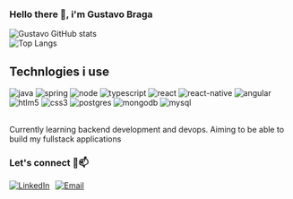   ###                                             Hello there 🖖, i'm Gustavo Braga


![Gustavo GitHub stats](https://github-readme-stats.vercel.app/api?username=braga-gustavo&show_icons=true&theme=neon&rank_icon=github)
<br/>
![Top Langs](https://github-readme-stats.vercel.app/api/top-langs/?username=anuraghazra&hide_progress=true)
## Technlogies i use

  <div style = "display: inline_block"> 
      <img aling="center" alt ="java" src ="https://img.shields.io/badge/java-%23ED8B00.svg?style=for-the-badge&logo=openjdk&logoColor=white)"/>
      <img aling="center" alt ="spring" src ="https://img.shields.io/badge/Spring-6DB33F?style=for-the-badge&logo=spring&logoColor=white "/>
      <img aling="center" alt ="node" src ="https://img.shields.io/badge/Node.js-43853D?style=for-the-badge&logo=node.js&logoColor=whitee "/>
      <img aling="center" alt ="typescript" src ="https://img.shields.io/badge/TypeScript-007ACC?style=for-the-badge&logo=typescript&logoColor=white "/>
      <img aling="center" alt ="react" src ="https://img.shields.io/badge/React-20232A?style=for-the-badge&logo=react&logoColor=61DAFB "/>
      <img aling="center" alt ="react-native" src ="https://img.shields.io/badge/React_Native-20232A?style=for-the-badge&logo=react&logoColor=61DAFB"/>
      <img aling="center" alt ="angular" src ="https://img.shields.io/badge/Angular-DD0031?style=for-the-badge&logo=angular&logoColor=white "/>
      <img aling="center" alt ="htlm5" src ="https://img.shields.io/badge/HTML5-E34F26?style=for-the-badge&logo=html5&logoColor=white "/>
      <img aling="center" alt ="css3" src ="https://img.shields.io/badge/CSS3-1572B6?style=for-the-badge&logo=css3&logoColor=white "/>
      <img aling="center" alt ="postgres" src ="https://img.shields.io/badge/PostgreSQL-316192?style=for-the-badge&logo=postgresql&logoColor=white "/>
      <img aling="center" alt ="mongodb" src ="https://img.shields.io/badge/MongoDB-4EA94B?style=for-the-badge&logo=mongodb&logoColor=white "/>
      <img aling="center" alt ="mysql" src ="https://img.shields.io/badge/MySQL-005C84?style=for-the-badge&logo=mysql&logoColor=white ">
   <div/>
         <br/>
  <p style="font-family: 'Helvetica Neue',  font-size: 16px;">
      Currently learning backend development and devops. Aiming to be able to build my fullstack applications
   </p>

### Let's connect 🤝📫

  <div style="display: flex; align-items: center;">
    <a href="https://www.linkedin.com/in/gustavo-braga-348b92207/" style="margin-right: 10px;">
      <img src="https://img.shields.io/badge/LinkedIn-0077B5?style=for-the-badge&logo=linkedin&logoColor=white" alt="LinkedIn">
    </a>
    <a href="mailto:gustavo.b.moraes2@gmail.com">
      <img src="https://img.shields.io/badge/Email-gustavo.b.moraes2@gmail.com-blue" alt="Email">
    </a>
  </div>


  
  

